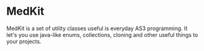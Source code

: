 MedKit
======

MedKit is a set of utility classes useful is everyday AS3 programming. It let's you use java-like enums, collections, cloning and other useful things to your projects.
